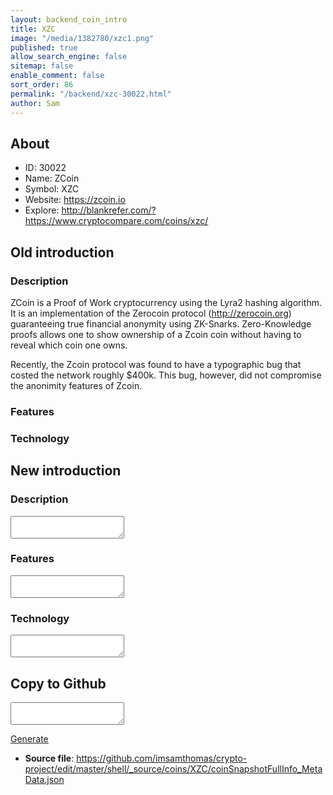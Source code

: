 ```yaml
---
layout: backend_coin_intro
title: XZC
image: "/media/1382780/xzc1.png"
published: true
allow_search_engine: false
sitemap: false
enable_comment: false
sort_order: 86
permalink: "/backend/xzc-30022.html"
author: Sam
---
```


## About

- ID: 30022
- Name: ZCoin
- Symbol: XZC
- Website: https://zcoin.io
- Explore: http://blankrefer.com/?https://www.cryptocompare.com/coins/xzc/


## Old introduction

### Description

<p><span>ZCoin is a Proof of Work cryptocurrency using the Lyra2 hashing algorithm. It</span><span> is an implementation of the Zerocoin protocol (</span><a href="http://zerocoin.org/">http://zerocoin.org</a><span>) guaranteeing true financial anonymity using ZK-Snarks. Zero-Knowledge proofs allows one to show ownership of a Zcoin coin without having to reveal which coin one owns.</span></p><p><span>Recently, the Zcoin protocol was found to have a typographic bug that costed the network roughly $400k. This bug, however, did not compromise the anonimity features of Zcoin.</span></p>

### Features


### Technology




## New introduction


### Description
<textarea id="meta_description" name="description"></textarea>

### Features
<textarea id="meta_features" name="features"></textarea>

### Technology
<textarea id="meta_technology" name="technology"></textarea>


## Copy to Github

<textarea id="coinsnapshotfullinfo_metadata"></textarea>

<a href="#gen" onclick="generateMetaDatJson()">Generate</a>

- **Source file**: <a href="https://github.com/imsamthomas/crypto-project/edit/master/shell/_source/coins/XZC/coinSnapshotFullInfo_MetaData.json">https://github.com/imsamthomas/crypto-project/edit/master/shell/_source/coins/XZC/coinSnapshotFullInfo_MetaData.json</a>

